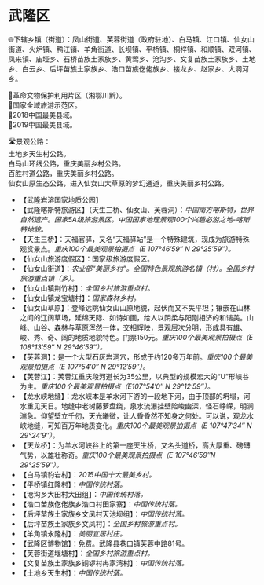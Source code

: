 # 武隆区  
🌐下辖乡镇（街道）：凤山街道、芙蓉街道（政府驻地）、白马镇、江口镇、仙女山街道、火炉镇、鸭江镇、羊角街道、长坝镇、平桥镇、桐梓镇、和顺镇、双河镇、凤来镇、庙垭乡、石桥苗族土家族乡、黄莺乡、沧沟乡、文复苗族土家族乡、土地乡、白云乡、后坪苗族土家族乡、浩口苗族仡佬族乡、接龙乡、赵家乡、大洞河乡。  
  
🚩革命文物保护利用片区（湘鄂川黔）。  
🚩国家全域旅游示范区。  
🏅2018中国最美县域。  
🏅2019中国最美县域。  
  
🛣️景观公路：  
土地乡天生村公路。  
白马山环线公路，重庆美丽乡村公路。  
百胜村道公路，重庆美丽乡村公路。  
仙女山原生态公路，进入仙女山大草原的梦幻通道，重庆美丽乡村公路。  
  
* 【武隆岩溶国家地质公园】
* 【武隆喀斯特旅游区】（天生三桥、仙女山、芙蓉洞）：*中国南方喀斯特，世界自然遗产。国家5A级旅游景区。中国国家地理景观100个兴趣必游之地-喀斯特地貌。*
* 【天生三桥】：天福官驿，又名“天福驿站”是一个特殊建筑，现成为旅游特殊观赏景点。*重庆100个最美观景拍摄点（E 107°46′59″ N 29°25′59″）。*  
* 【仙女山旅游度假区】：国家级旅游度假区。
* 【仙女山街道】：*农业部“美丽乡村”。全国特色景观旅游名镇（村）。全国乡村旅游重点镇（乡）。*
* 【仙女山镇荆竹村】：*全国乡村旅游重点村。*
* 【仙女山镇龙宝塘村】：*国家森林乡村。*
* 【仙女山草原】：登峰远眺仙女山山原地貌，起伏而又不失平坦；镶嵌在山林之间的辽阔草场，延绵天际、如诗如画，给人以阴柔与阳刚相济的和谐美。山峰、山谷、森林与草原浑然一体，交相辉映，景观层次分明，形成具有雄、峻、秀、奇、阔的地质地貌特色。门票150元。*重庆100个最美观景拍摄点（E 108°13′59″ N 29°46′59″）。*
* 【芙蓉洞】：是一个大型石灰岩洞穴，形成于约120多万年前。*重庆100个最美观景拍摄点（E 107°54′0″ N 29°12′59″）。*
* 【芙蓉江】：芙蓉江重庆段河道长为35公里，以典型的规模宏大的“U”形峡谷为主。*重庆100个最美观景拍摄点（E107°54′0″ N 29°12′59″）。*
* 【龙水峡地缝】：龙水峡本是羊水河下游的一段地下河，由于顶部的坍塌，河水重见天日。地缝中老树藤萝盘绕，泉水流瀑挂壁险峻幽深，怪石峥嵘，明涧湍急。仰望壁立千仞，天光曦微，让人昏昏然不知身之何处。可以说，观龙水峡地缝，可知百万年地质变化。*重庆100个最美观景拍摄点（E 107°47′34″ N 29°24′9″）。*
* 【天龙桥】：为羊水河峡谷上的第一座天生桥，又名头道桥，高大厚重、磅礴气势，以雄壮称奇。*重庆100个最美观景拍摄点（E 107°46′59″N 29°25′59″）。*
* 【白马镇豹岩村】：*2015中国十大最美乡村。*
* 【平桥镇红隆村】：*中国传统村落。*
* 【沧沟乡大田村大田组】：*中国传统村落。*
* 【浩口苗族仡佬族乡浩口村田家寨】：*中国传统村落。*
* 【后坪苗族土家族乡文凤村天池坝组】：*中国传统村落。*
* 【后坪苗族土家族乡文凤村】：*全国乡村旅游重点村。*
* 【羊角镇永隆村】：*美丽宜居村庄。*
* 【武隆区博物馆】：免费。武隆县巷口镇芙蓉中路81号。
* 【芙蓉街道堰塘村】：*全国乡村旅游重点村。*
* 【文复苗族土家族乡铜锣村冉家湾村】：*中国传统村落。*  
* 【土地乡天生村】：*中国传统村落。*  